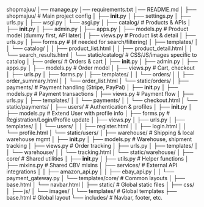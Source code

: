 shopmajuu/
│── manage.py
│── requirements.txt
│── README.md
│
├── shopmajuu/              # Main project config
│   ├── __init__.py
│   ├── settings.py
│   ├── urls.py
│   ├── wsgi.py
│   └── asgi.py
│
├── catalog/                  # Products & APIs
│   ├── __init__.py
│   ├── admin.py
│   ├── apps.py
│   ├── models.py             # Product model (dummy first, API later)
│   ├── views.py              # Product list & detail
│   ├── urls.py
│   ├── forms.py              # (if needed for search/filtering)
│   ├── templates/
│   │   └── catalog/
│   │       ├── product_list.html
│   │       ├── product_detail.html
│   │       └── search_results.html
│   └── static/catalog/       # CSS/JS/images specific to catalog
│
├── orders/                   # Orders & cart
│   ├── __init__.py
│   ├── admin.py
│   ├── apps.py
│   ├── models.py             # Order model
│   ├── views.py              # Cart, checkout
│   ├── urls.py
│   ├── forms.py
│   ├── templates/
│   │   └── orders/
│   │       ├── order_summary.html
│   │       └── order_list.html
│   └── static/orders/
│
├── payments/                 # Payment handling (Stripe, PayPal)
│   ├── __init__.py
│   ├── models.py             # Payment transactions
│   ├── views.py              # Payment flow
│   ├── urls.py
│   ├── templates/
│   │   └── payments/
│   │       └── checkout.html
│   └── static/payments/
│
├── users/                    # Authentication & profiles
│   ├── __init__.py
│   ├── models.py             # Extend User with profile info
│   ├── forms.py              # Registration/Login/Profile update
│   ├── views.py
│   ├── urls.py
│   ├── templates/
│   │   └── users/
│   │       ├── register.html
│   │       ├── login.html
│   │       └── profile.html
│   └── static/users/
│
├── warehouse/                # Shipping & local warehouse mgmt
│   ├── __init__.py
│   ├── models.py             # Warehouse, shipment tracking
│   ├── views.py              # Order tracking
│   ├── urls.py
│   ├── templates/
│   │   └── warehouse/
│   │       └── tracking.html
│   └── static/warehouse/
│
├── core/                     # Shared utilities
│   ├── __init__.py
│   ├── utils.py              # Helper functions
│   ├── mixins.py             # Shared CBV mixins
│   ├── services/             # External API integrations
│   │   ├── amazon_api.py
│   │   ├── ebay_api.py
│   │   └── payment_gateway.py
│   └── templates/core/       # Common layouts
│       ├── base.html
│       └── navbar.html
│
├── static/                   # Global static files
│   ├── css/
│   ├── js/
│   └── images/
│
└── templates/                # Global templates
    ├── base.html             # Global layout
    └── includes/             # Navbar, footer, etc.

